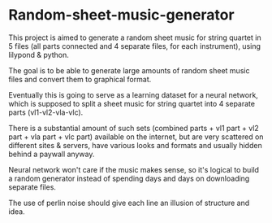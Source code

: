 # Random-sheet-music-generator

This project is aimed to generate a random sheet music for string quartet in 5 files (all parts connected and 4 separate files, for each instrument), using lilypond & python. 

The goal is to be able to generate large amounts of random sheet music files and convert them to graphical format.

Eventually this is going to serve as a learning dataset for a neural network, which is supposed to split a sheet music for string quartet into 4 separate parts (vl1-vl2-vla-vlc).

There is a substantial amount of such sets (combined parts + vl1 part + vl2 part + vla part + vlc part) available on the internet, but are very scattered on different sites & servers, have various looks and formats and usually hidden behind a paywall anyway.

Neural network won't care if the music makes sense, so it's logical to build a random generator instead of spending days and days on downloading separate files.

The use of perlin noise should give each line an illusion of structure and idea.
